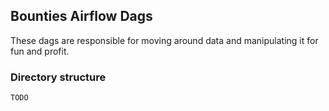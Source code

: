 ## Bounties Airflow Dags

These dags are responsible for moving around data and manipulating it for fun and profit.

### Directory structure

```
TODO
```
